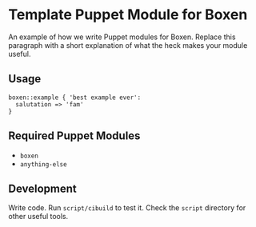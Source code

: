 # Template Puppet Module for Boxen

An example of how we write Puppet modules for Boxen. Replace this
paragraph with a short explanation of what the heck makes your module
useful.

## Usage

```puppet
boxen::example { 'best example ever':
  salutation => 'fam'
}
```

## Required Puppet Modules

* `boxen`
* `anything-else`

## Development

Write code. Run `script/cibuild` to test it. Check the `script`
directory for other useful tools.
